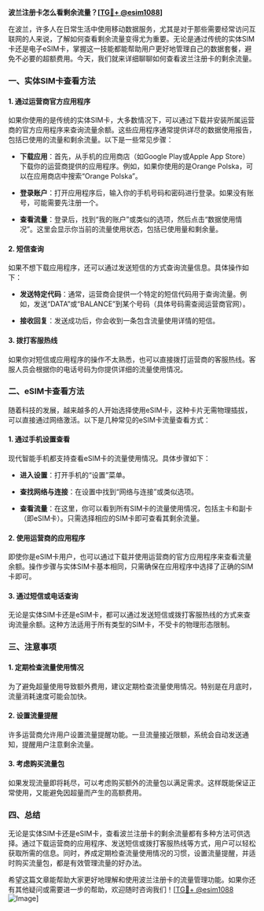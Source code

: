 **波兰注册卡怎么看剩余流量？[[TG💪+ @esim1088](https://t.me/s/esim1088)]**

在波兰，许多人在日常生活中使用移动数据服务，尤其是对于那些需要经常访问互联网的人来说，了解如何查看剩余流量变得尤为重要。无论是通过传统的实体SIM卡还是电子eSIM卡，掌握这一技能都能帮助用户更好地管理自己的数据套餐，避免不必要的超额费用。今天，我们就来详细聊聊如何查看波兰注册卡的剩余流量。

### 一、实体SIM卡查看方法

#### 1. 通过运营商官方应用程序
如果你使用的是传统的实体SIM卡，大多数情况下，可以通过下载并安装所属运营商的官方应用程序来查询流量余额。这些应用程序通常提供详尽的数据使用报告，包括已使用的流量和剩余流量。以下是一些常见步骤：

- **下载应用**：首先，从手机的应用商店（如Google Play或Apple App Store）下载你的运营商提供的应用程序。例如，如果你使用的是Orange Polska，可以在应用商店中搜索“Orange Polska”。
  
- **登录账户**：打开应用程序后，输入你的手机号码和密码进行登录。如果没有账号，可能需要先注册一个。

- **查看流量**：登录后，找到“我的账户”或类似的选项，然后点击“数据使用情况”。这里会显示你当前的流量使用状态，包括已使用量和剩余量。

#### 2. 短信查询
如果不想下载应用程序，还可以通过发送短信的方式查询流量信息。具体操作如下：

- **发送特定代码**：通常，运营商会提供一个特定的短信代码用于查询流量。例如，发送“DATA”或“BALANCE”到某个号码（具体号码需查阅运营商官网）。

- **接收回复**：发送成功后，你会收到一条包含流量使用详情的短信。

#### 3. 拨打客服热线
如果你对短信或应用程序的操作不太熟悉，也可以直接拨打运营商的客服热线。客服人员会根据你的电话号码为你提供详细的流量使用情况。

### 二、eSIM卡查看方法

随着科技的发展，越来越多的人开始选择使用eSIM卡，这种卡片无需物理插拔，可以直接通过网络激活。以下是几种常见的eSIM卡流量查看方式：

#### 1. 通过手机设置查看
现代智能手机都支持查看eSIM卡的流量使用情况。具体步骤如下：

- **进入设置**：打开手机的“设置”菜单。
  
- **查找网络与连接**：在设置中找到“网络与连接”或类似选项。

- **查看流量**：在这里，你可以看到所有SIM卡的流量使用情况，包括主卡和副卡（即eSIM卡）。只需选择相应的SIM卡即可查看其剩余流量。

#### 2. 使用运营商的应用程序
即使你是eSIM卡用户，也可以通过下载并使用运营商的官方应用程序来查看流量余额。操作步骤与实体SIM卡基本相同，只需确保在应用程序中选择了正确的SIM卡即可。

#### 3. 通过短信或电话查询
无论是实体SIM卡还是eSIM卡，都可以通过发送短信或拨打客服热线的方式来查询流量余额。这种方法适用于所有类型的SIM卡，不受卡的物理形态限制。

### 三、注意事项

#### 1. 定期检查流量使用情况
为了避免超量使用导致额外费用，建议定期检查流量使用情况。特别是在月底时，流量消耗速度可能会加快。

#### 2. 设置流量提醒
许多运营商允许用户设置流量提醒功能。一旦流量接近限额，系统会自动发送通知，提醒用户注意剩余流量。

#### 3. 考虑购买流量包
如果发现流量即将耗尽，可以考虑购买额外的流量包以满足需求。这样既能保证正常使用，又能避免因超量而产生的高额费用。

### 四、总结

无论是实体SIM卡还是eSIM卡，查看波兰注册卡的剩余流量都有多种方法可供选择。通过下载运营商的应用程序、发送短信或拨打客服热线等方式，用户可以轻松获取所需的信息。同时，养成定期检查流量使用情况的习惯，设置流量提醒，并适时购买流量包，都是有效管理流量的好办法。

希望这篇文章能帮助大家更好地理解和使用波兰注册卡的流量管理功能。如果你还有其他疑问或需要进一步的帮助，欢迎随时咨询我们！[[TG💪+ @esim1088](https://t.me/s/esim1088) ![Image](https://i.postimg.cc/4NQfJmqS/Snipaste-2025-05-13-00-14-12.png)]